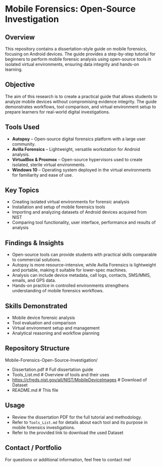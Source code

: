 # Mobile Forensics: Open-Source Investigation

## Overview
This repository contains a dissertation-style guide on mobile forensics, focusing on Android devices. The guide provides a step-by-step tutorial for beginners to perform mobile forensic analysis using open-source tools in isolated virtual environments, ensuring data integrity and hands-on learning.

## Objective
The aim of this research is to create a practical guide that allows students to analyze mobile devices without compromising evidence integrity. The guide demonstrates workflows, tool comparison, and virtual environment setup to prepare learners for real-world digital investigations.

## Tools Used
- **Autopsy** – Open-source digital forensics platform with a large user community.  
- **Avilla Forensics** – Lightweight, versatile workstation for Android analysis.  
- **VirtualBox & Proxmox** – Open-source hypervisors used to create isolated, sterile virtual environments.  
- **Windows 10** – Operating system deployed in the virtual environments for familiarity and ease of use.  

## Key Topics
- Creating isolated virtual environments for forensic analysis  
- Installation and setup of mobile forensics tools  
- Importing and analyzing datasets of Android devices acquired from NIST
- Comparing tool functionality, user interface, performance and results of analysis


## Findings & Insights
- Open-source tools can provide students with practical skills comparable to commercial solutions.  
- Autopsy is more resource-intensive, while Avilla Forensics is lightweight and portable, making it suitable for lower-spec machines.  
- Analysis can include device metadata, call logs, contacts, SMS/MMS, emails, and GPS data.  
- Hands-on practice in controlled environments strengthens understanding of mobile forensics workflows.  

## Skills Demonstrated
- Mobile device forensic analysis  
- Tool evaluation and comparison  
- Virtual environment setup and management  
- Analytical reasoning and workflow planning  

## Repository Structure
Mobile-Forensics-Open-Source-Investigation/
- Dissertation.pdf # Full dissertation guide
- Tools_List.md # Overview of tools and their uses
- https://cfreds.nist.gov/all/NIST/MobileDeviceImages # Download of Dataset
- README.md # This file

## Usage
- Review the dissertation PDF for the full tutorial and methodology.  
- Refer to `Tools_List.md` for details about each tool and its purpose in mobile forensics investigations.
- Refer to the provided link to download the used Dataset

## Contact / Portfolio
For questions or additional information, feel free to contact me!
